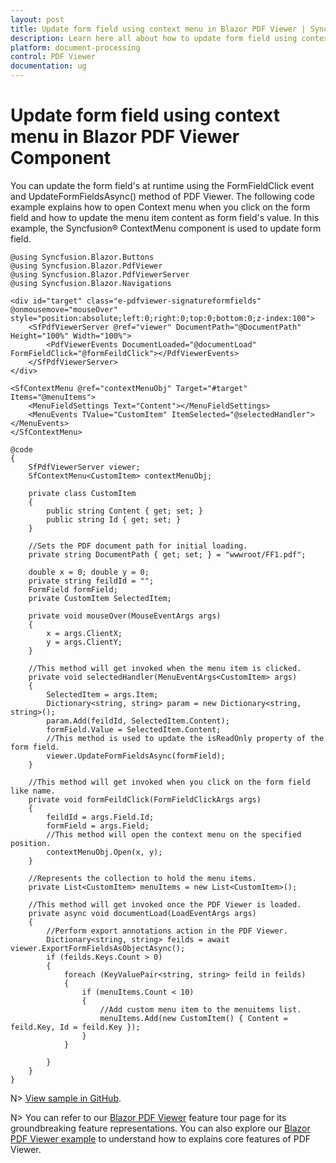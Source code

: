 ```yaml
---
layout: post
title: Update form field using context menu in Blazor PDF Viewer | Syncfusion
description: Learn here all about how to update form field using context menu in Syncfusion Blazor PDF Viewer component and more.
platform: document-processing
control: PDF Viewer
documentation: ug
---
```


# Update form field using context menu in Blazor PDF Viewer Component

You can update the form field's at runtime using the FormFieldClick event and UpdateFormFieldsAsync() method of PDF Viewer. The following code example explains how to open Context menu when you click on the form field and how to update the menu item content as form field's value. In this example, the Syncfusion&reg; ContextMenu component is used to update form field.


```cshtml
@using Syncfusion.Blazor.Buttons
@using Syncfusion.Blazor.PdfViewer
@using Syncfusion.Blazor.PdfViewerServer
@using Syncfusion.Blazor.Navigations 

<div id="target" class="e-pdfviewer-signatureformfields" @onmousemove="mouseOver" style="position:absolute;left:0;right:0;top:0;bottom:0;z-index:100">
    <SfPdfViewerServer @ref="viewer" DocumentPath="@DocumentPath" Height="100%" Width="100%">
        <PdfViewerEvents DocumentLoaded="@documentLoad" FormFieldClick="@formFeildClick"></PdfViewerEvents>
    </SfPdfViewerServer>
</div>

<SfContextMenu @ref="contextMenuObj" Target="#target" Items="@menuItems">
    <MenuFieldSettings Text="Content"></MenuFieldSettings>
    <MenuEvents TValue="CustomItem" ItemSelected="@selectedHandler"></MenuEvents>
</SfContextMenu>

@code 
{    
    SfPdfViewerServer viewer;
    SfContextMenu<CustomItem> contextMenuObj;

    private class CustomItem
    {
        public string Content { get; set; }
        public string Id { get; set; }
    }

    //Sets the PDF document path for initial loading.
    private string DocumentPath { get; set; } = "wwwroot/FF1.pdf";

    double x = 0; double y = 0;
    private string feildId = "";
    FormField formField;
    private CustomItem SelectedItem;

    private void mouseOver(MouseEventArgs args)
    {
        x = args.ClientX;
        y = args.ClientY;
    }

    //This method will get invoked when the menu item is clicked.
    private void selectedHandler(MenuEventArgs<CustomItem> args)
    {
        SelectedItem = args.Item;
        Dictionary<string, string> param = new Dictionary<string, string>();
        param.Add(feildId, SelectedItem.Content); 
        formField.Value = SelectedItem.Content;
        //This method is used to update the isReadOnly property of the form field.
        viewer.UpdateFormFieldsAsync(formField);  
    }

    //This method will get invoked when you click on the form field like name.
    private void formFeildClick(FormFieldClickArgs args)
    {
        feildId = args.Field.Id;
        formField = args.Field;
        //This method will open the context menu on the specified position.
        contextMenuObj.Open(x, y);
    }

    //Represents the collection to hold the menu items.
    private List<CustomItem> menuItems = new List<CustomItem>();

    //This method will get invoked once the PDF Viewer is loaded.
    private async void documentLoad(LoadEventArgs args)
    {
        //Perform export annotations action in the PDF Viewer. 
        Dictionary<string, string> feilds = await viewer.ExportFormFieldsAsObjectAsync();
        if (feilds.Keys.Count > 0)
        {
            foreach (KeyValuePair<string, string> feild in feilds)
            {
                if (menuItems.Count < 10)
                {
                    //Add custom menu item to the menuitems list.
                    menuItems.Add(new CustomItem() { Content = feild.Key, Id = feild.Key });
                }
            }

        }
    }
}
```

N> [View sample in GitHub](https://github.com/SyncfusionExamples/blazor-pdf-viewer-classic-examples/tree/master/Common/Update%20form%20fileds%20using%20Context%20Menu).

N> You can refer to our [Blazor PDF Viewer](
https://www.syncfusion.com/blazor-components/blazor-pdf-viewer) feature tour page for its groundbreaking feature representations. You can also explore our [Blazor PDF Viewer example](https://blazor.syncfusion.com/demos/pdf-viewer/default-functionalities?theme=bootstrap4) to understand how to explains core features of PDF Viewer.